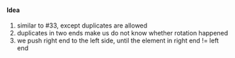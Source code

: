 #### Idea
1. similar to #33, except duplicates are allowed
2. duplicates in two ends make us do not know whether rotation happened
3. we push right end to the left side, until the element in right end != left end